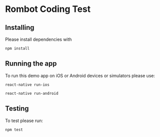 # Rombot Coding Test

## Installing

Please install dependencies with

```
npm install
```



## Running the app

To run this demo app on iOS or Android devices or simulators please use:

```
react-native run-ios
```

```
react-native run-android
```

## Testing

To test please run:

```
npm test
```
